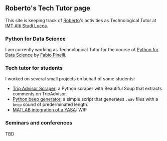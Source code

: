 ## Roberto's Tech Tutor page

This site is keeping track of [Roberto](https://github.com/rpizziol)'s activities as Technological Tutor at [IMT Alti Studi Lucca](https://github.com/IMTAltiStudiLucca).


### Python for Data Science

I am currently working as Technological Tutor for the course of [Python for Data Science](https://github.com/fpinell/hands_on_python_for_ds) by [Fabio Pinelli](https://github.com/fpinell).

### Tech tutor for students

I worked on several small projects on behalf of some students:

- [Trip Advisor Scraper](https://github.com/rpizziol/tech-tutor/tree/main/tripAdvisorScraper): a Python scraper with Beautiful Soup that extracts comments on TripAdvisor.
- [Python beep generator](https://github.com/rpizziol/tech-tutor/tree/main/beepCreator): a simple script that generates `.wav` files with a `beep` sound of prederminated length.
- [MATLAB integration of a YASA](https://github.com/rpizziol/tech-tutor/tree/main/yasaWrapper): WIP


### Seminars and conferences
TBD
